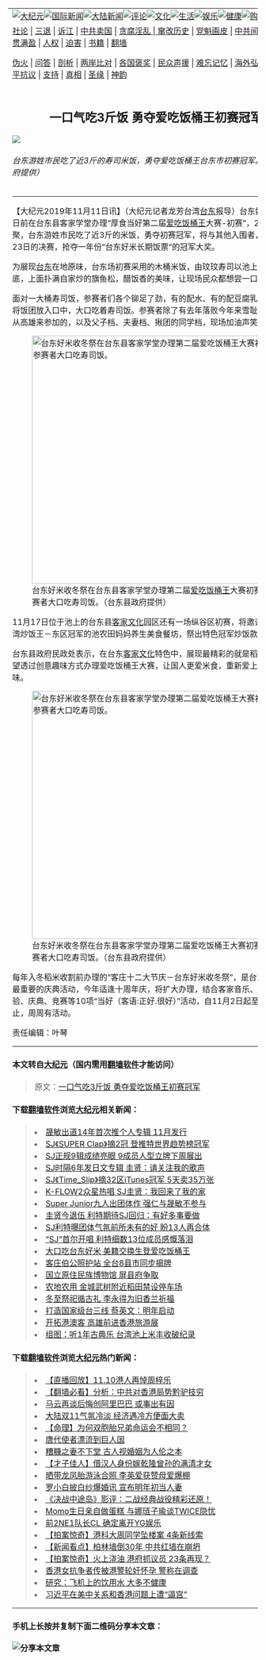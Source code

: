 <a name="1" id="1" target="_blank"></a><span id="1"></span>
<table border="0"><tr><td colspan="2" VALIGN=TOP><a href="https://github.com/gzhsl204/djy/blob/master/gb/nsc413.md#1"><img src="https://gitlab.com/szzdlab/www/raw/master/t/djy/1.jpg" title="大纪元"></a><a href="https://github.com/gzhsl204/djy/blob/master/gb/n24hr.md#1"><img src="https://gitlab.com/szzdlab/www/raw/master/t/djy/3.jpg" title="国际新闻"></a><a href="https://github.com/gzhsl204/djy/blob/master/gb/nsc413.md#1"><img src="https://gitlab.com/szzdlab/www/raw/master/t/djy/4.jpg" title="大陆新闻"></a><a href="https://github.com/gzhsl204/djy/blob/master/gb/news392.md#1"><img src="https://gitlab.com/szzdlab/www/raw/master/t/djy/5.jpg" title="评论"></a><a href="https://github.com/gzhsl204/djy/blob/master/gb/news2007.md#1"><img src="https://gitlab.com/szzdlab/www/raw/master/t/djy/6.jpg" title="文化"></a><a href="https://github.com/gzhsl204/djy/blob/master/gb/news2008.md#1"><img src="https://gitlab.com/szzdlab/www/raw/master/t/djy/7.jpg" title="生活"></a><a href="https://github.com/gzhsl204/djy/blob/master/gb/ncyule.md#1"><img src="https://gitlab.com/szzdlab/www/raw/master/t/djy/8.jpg" title="娱乐"></a><a href="https://github.com/gzhsl204/djy/blob/master/gb/nsc1002.md#1"><img src="https://gitlab.com/szzdlab/www/raw/master/t/djy/9.jpg" title="健康"><a href="https://www.youlucky.com"><img src="https://gitlab.com/szzdlab/www/raw/master/t/djy/10.jpg" title="购物"></a><a href="https://www.supportepoch.org/donation?utm_medium=epochtimes&utm_source=referral&utm_campaign=donate_button_djyhomepage"><img src="https://gitlab.com/szzdlab/www/raw/master/t/djy/12.jpg" title="捐款"></a></td></tr>
<tr><td colspan="2" VALIGN=TOP><a target="_blank" href="https://github.com/gzhsl204/djy/blob/master/gb/9p.md#1">社论</a> | <a target="_blank" href="https://github.com/gzhsl204/djy/blob/master/gb/nf5657.md#1">三退</a> | <a target="_blank" href="https://github.com/gzhsl204/djy/blob/master/gb/nf6123.md#1">诉江</a> | <a target="_blank" href="https://github.com/gzhsl204/djy/blob/master/gb/nf1176117.md#1">中共卖国</a> | <a target="_blank" href="https://github.com/gzhsl204/djy/blob/master/gb/nf5773.md#1">贪腐淫乱 | <a target="_blank" href="https://github.com/gzhsl204/djy/blob/master/gb/nf1176115.md#1">窜改历史</a> | <a target="_blank" href="https://github.com/gzhsl204/djy/blob/master/gb/nf1176107.md#1">党魁画皮</a> | <a target="_blank" href="https://github.com/gzhsl204/djy/blob/master/gb/nf1320400.md#1">中共间谍</a> | <a target="_blank" href="https://github.com/gzhsl204/djy/blob/master/gb/nf1176114.md#1">破坏传统</a> | <a target="_blank" href="https://github.com/gzhsl204/djy/blob/master/gb/nf5287.md#1">恶贯满盈</a> | <a target="_blank" href="https://github.com/gzhsl204/djy/blob/master/gb/ncid278.md#1">人权</a> | <a target="_blank" href="https://github.com/gzhsl204/djy/blob/master/gb/nf1176111.md#1">迫害</a> | <a target="_blank" href="https://github.com/gzhsl204/djy/blob/master/gb/nf1235328.md#1">书籍</a> | <a target="_blank" href="https://github.com/gzhsl204/www/blob/master/README.md?zsrh#1">翻墙</a></p><p><a target="_blank" href="https://github.com/gzhsl204/djy/blob/master/gb/nf5562.md#1">伪火</a> | <a target="_blank" href="https://github.com/gzhsl204/djy/blob/master/gb/nf4378.md#1">问答</a> | <a target="_blank" href="https://github.com/gzhsl204/djy/blob/master/gb/nf5792.md#1">剖析</a> | <a target="_blank" href="https://github.com/gzhsl204/djy/blob/master/gb/nf5735.md#1">两岸比对</a> | <a target="_blank" href="https://github.com/gzhsl204/djy/blob/master/gb/nf6119.md#1">各国褒奖</a> | <a target="_blank" href="https://github.com/gzhsl204/djy/blob/master/gb/nf6120.md#1">民众声援</a> | <a target="_blank" href="https://github.com/gzhsl204/djy/blob/master/gb/nf1188594.md#1">难忘记忆</a> | <a target="_blank" href="https://github.com/gzhsl204/djy/blob/master/gb/nf3180.md#1">海外弘传</a> | <a target="_blank" href="https://github.com/gzhsl204/djy/blob/master/gb/nf5410.md#1">万人上访</a> | <a target="_blank" href="https://github.com/gzhsl204/ntdtv/blob/master/gb/prog1530_1.md#1">和平抗议</a> | <a target="_blank" href="https://github.com/gzhsl204/djy/blob/master/gb/nf4386.md#1">支持</a> | <a target="_blank" href="https://github.com/gzhsl204/djy/blob/master/gb/nf4389.md#1">真相</a> | <a target="_blank" href="https://github.com/gzhsl204/djy/blob/master/gb/nf5790.md#1">圣缘</a> | <a target="_blank" href="https://github.com/gzhsl204/djy/blob/master/gb/nf4786.md#1">神韵</a></td></tr>
<tr><td VALIGN=TOP width="626"><h2 align=center>一口气吃3斤饭 勇夺爱吃饭桶王初赛冠军</h2>
<img src="http://i.epochtimes.com/assets/uploads/2019/11/93323fa236d8094246dd03aa6a64d4a4-600x400.jpg" />
<h6>台东游姓市民吃了近3斤的寿司米饭，勇夺爱吃饭桶王台东市初赛冠军。（台东县政府提供）
</h6>
<hr>
<p>【大纪元2019年11月11日讯】（大纪元记者龙芳台湾<a href="https://github.com/gzhsl204/djy/blob/master/gb/tag/%E5%8F%B0%E4%B8%9C.md">台东</a>报导）台东好米收冬祭日前在台东县客家学堂办理“厚食当好第二届<a href="https://github.com/gzhsl204/djy/blob/master/gb/tag/%E7%88%B1%E5%90%83%E9%A5%AD%E6%A1%B6%E7%8E%8B.md">爱吃饭桶王</a>大赛-初赛”，29位好手齐聚，台东游姓市民吃了近3斤的米饭，勇夺初赛冠军，将与其他入围者，晋级11月23日的决赛，抢夺一年份“台东好米长期饭票”的冠军大奖。</p>
<p>为展现<a href="https://github.com/gzhsl204/djy/blob/master/gb/tag/%E5%8F%B0%E4%B8%9C.md">台东</a>在地原味，台东场初赛采用的木桶米饭，由玟玟寿司以池上寿司米为底，上面扑满自家炒的旗鱼松，醋饭香的美味，让现场民众都想尝一口。</p>
<p>面对一大桶寿司饭，参赛者们各个铆足了劲，有的配水、有的配豆腐乳、有的直接将饭团放入口中，大口吃着寿司饭。参赛者除了有去年落败今年来雪耻的，还有远从高雄来参加的，以及父子档、夫妻档、揪团的同学档，现场加油声笑声不断。</p>
<figure id="11646825" style="width: 500px" class="wp-caption aligncenter"><img src="http://i.epochtimes.com/assets/uploads/2019/11/11e0d4e4c23d316484200682a2540bd2-450x300.jpg" alt="台东好米收冬祭在台东县客家学堂办理第二届爱吃饭桶王大赛初赛，参赛者大口吃寿司饭。" width="500" /><figcaption class="wp-caption-text">台东好米收冬祭在台东县客家学堂办理第二届<a href="https://github.com/gzhsl204/djy/blob/master/gb/tag/%E7%88%B1%E5%90%83%E9%A5%AD%E6%A1%B6%E7%8E%8B.md">爱吃饭桶王</a>大赛初赛，参赛者大口吃寿司饭。（台东县政府提供）</figcaption></figure>
<p>11月17日位于池上的台东县<a href="https://github.com/gzhsl204/djy/blob/master/gb/tag/%E5%AE%A2%E5%AE%B6%E6%96%87%E5%8C%96.md">客家文化</a>园区还有一场纵谷区初赛，将邀请刚荣获台湾炒饭王－东区冠军的池农田妈妈养生美食餐坊，祭出特色冠军炒饭款待参赛者。</p>
<p>台东县政府民政处表示，在台东<a href="https://github.com/gzhsl204/djy/blob/master/gb/tag/%E5%AE%A2%E5%AE%B6%E6%96%87%E5%8C%96.md">客家文化</a>特色中，展现最精彩的就是稻米文化，希望透过创意趣味方式办理爱吃饭桶王大赛，让国人更爱米食，重新爱上吃饭的滋味。</p>
<figure id="11646826" style="width: 500px" class="wp-caption aligncenter"><img src="http://i.epochtimes.com/assets/uploads/2019/11/b2ed9e48993c1629e11d39716ef00dff-450x300.jpg" alt="台东好米收冬祭在台东县客家学堂办理第二届爱吃饭桶王大赛初赛，参赛者大口吃寿司饭。" width="500" /><figcaption class="wp-caption-text">台东好米收冬祭在台东县客家学堂办理第二届爱吃饭桶王大赛初赛，参赛者大口吃寿司饭。（台东县政府提供）</figcaption></figure>
<p>每年入冬稻米收割前办理的“客庄十二大节庆－台东好米收冬祭”，是台东客家乡亲最重要的庆典活动，今年适逢十周年庆，将扩大办理，结合客家音乐、艺文、体验、庆典、竞赛等10项“当好（客语:正好.很好）”活动，自11月2日起至11月23日止，周周有活动。</p>
<p>责任编辑：叶琴</p>

<hr>

#### 本文转自<a href="http://www.epochtimes.com">大纪元</a>（国内需用<a href="https://git.io/JesJV">翻墙软件</a>才能访问）
> 原文：<a href="http://www.epochtimes.com/gb/19/11/11/n11646822.htm">一口气吃3斤饭 勇夺爱吃饭桶王初赛冠军</a>


#### 下载<a href="https://git.io/JesJV">翻墙软件</a>浏览<a href="http://www.epochtimes.com">大纪元</a>相关新闻：
> <li><a href="http://www.epochtimes.com/gb/19/11/4/n11631490.htm">晟敏出道14年首次推个人专辑 11月发行</a></li>
> <li><a href="http://www.epochtimes.com/gb/19/10/25/n11611464.htm">SJ《SUPER Clap》摘2冠 登推特世界趋势榜冠军</a></li>
> <li><a href="http://www.epochtimes.com/gb/19/10/23/n11606280.htm">SJ正规9辑成绩亮眼 9成员人型立牌下周展出</a></li>
> <li><a href="http://www.epochtimes.com/gb/19/10/22/n11603713.htm">SJ时隔6年发日文专辑 圭贤：请关注我的歌声</a></li>
> <li><a href="http://www.epochtimes.com/gb/19/10/18/n11596649.htm">SJ《Time_Slip》摘32区iTunes冠军 5天卖35万张</a></li>
> <li><a href="http://www.epochtimes.com/gb/19/9/21/n11537008.htm">K-FLOW2众星热唱 SJ圭贤：我回来了我的家</a></li>
> <li><a href="http://www.epochtimes.com/gb/19/6/3/n11296501.htm">Super Junior九人出团体作 强仁与晟敏不参与</a></li>
> <li><a href="http://www.epochtimes.com/gb/19/5/7/n11238993.htm">圭贤今退伍 利特期待SJ回归：有好多事要做</a></li>
> <li><a href="http://www.epochtimes.com/gb/18/3/14/n10216524.htm">SJ利特曝团体气氛前所未有的好 盼13人再合体</a></li>
> <li><a href="http://www.epochtimes.com/gb/17/12/18/n9968557.htm">“SJ”首尔开唱 利特细数13位成员感慨落泪</a></li>
> <li><a href="http://www.epochtimes.com/gb/18/11/11/n10844653.htm">大口吃台东好米 美籍交换生登爱吃饭桶王</a></li>
> <li><a href="http://www.epochtimes.com/gb/18/1/29/n10097076.htm">客庄伯公照护站 全台8县市同步揭牌</a></li>
> <li><a href="http://www.epochtimes.com/gb/17/2/10/n8795945.htm">国立原住民族博物馆 屏县府争取</a></li>
> <li><a href="http://www.epochtimes.com/gb/16/12/28/n8639876.htm">农地农用 金城武树附近稻田禁设停车场</a></li>
> <li><a href="http://www.epochtimes.com/gb/16/12/21/n8615057.htm">冬至祭祀循古礼 李永得为旧香兰祈福</a></li>
> <li><a href="http://www.epochtimes.com/gb/16/10/16/n8402511.htm">打造国家级台三线 蔡英文：明年启动</a></li>
> <li><a href="http://www.epochtimes.com/gb/16/6/16/n8004210.htm">开拓港澳客 高雄前进香港旅游展</a></li>
> <li><a href="http://www.epochtimes.com/gb/16/5/22/n7919350.htm">组图：听1年古典乐 台湾池上米丰收破纪录</a></li>

#### 下载<a href="https://git.io/JesJV">翻墙软件</a>浏览<a href="http://www.epochtimes.com">大纪元</a>热门新闻：
> <li><a href="http://www.epochtimes.com/gb/19/11/8/n11641005.htm">【直播回放】11.10港人再悼周梓乐</a></li>
> <li><a href="http://www.epochtimes.com/gb/19/11/10/n11645136.htm">【翻墙必看】分析：中共对香港局势黔驴技穷</a></li>
> <li><a href="http://www.epochtimes.com/gb/19/11/10/n11645886.htm">马云再谈后悔创阿里巴巴 或事出有因</a></li>
> <li><a href="http://www.epochtimes.com/gb/19/11/10/n11645125.htm">大陆双11气氛冷淡 经济遇冷方便面大卖</a></li>
> <li><a href="http://www.epochtimes.com/gb/19/10/21/n11602738.htm">【命理】为何双胞胎兄弟命运会不相同？</a></li>
> <li><a href="http://www.epochtimes.com/gb/19/10/11/n11582046.htm">唐代使者漂流到巨人国</a></li>
> <li><a href="http://www.epochtimes.com/gb/15/4/21/n4416242.htm">糟糠之妻不下堂 古人视婚姻为人伦之本</a></li>
> <li><a href="http://www.epochtimes.com/gb/19/10/31/n11625562.htm">【才子佳人】借汉人身份嫁乾隆曾孙的满清才女</a></li>
> <li><a href="http://www.epochtimes.com/gb/19/11/8/n11642965.htm">晒带龙凤胎游泳合照 李英爱获赞母爱爆棚</a></li>
> <li><a href="http://www.epochtimes.com/gb/19/11/8/n11641365.htm">罗小白披白纱爆婚讯 宣布明年初当人妻</a></li>
> <li><a href="http://www.epochtimes.com/gb/19/11/9/n11644225.htm">《决战中途岛》影评：二战经典战役精彩还原！</a></li>
> <li><a href="http://www.epochtimes.com/gb/19/11/9/n11644322.htm">Momo生日亲自做蛋糕 与娜琏子瑜谈TWICE隐忧</a></li>
> <li><a href="http://www.epochtimes.com/gb/19/11/8/n11641484.htm">前2NE1队长CL 确定离开YG娱乐</a></li>
> <li><a href="http://www.epochtimes.com/gb/19/11/8/n11640768.htm">【拍案惊奇】港科大周同学坠楼案 4条新线索</a></li>
> <li><a href="http://www.epochtimes.com/gb/19/11/9/n11644550.htm">【新闻看点】柏林墙倒30年 中共红墙在崩坍</a></li>
> <li><a href="http://www.epochtimes.com/gb/19/11/9/n11643417.htm">【拍案惊奇】火上浇油 港府抓议员 23条再现？</a></li>
> <li><a href="http://www.epochtimes.com/gb/19/11/9/n11644424.htm">香港女抗争者传被港警轮奸怀孕 警称在调查</a></li>
> <li><a href="http://www.epochtimes.com/gb/19/11/9/n11644806.htm">研究：飞机上的饮用水 大多不健康</a></li>
> <li><a href="http://www.epochtimes.com/gb/19/11/9/n11643270.htm">习近平在美中关系和香港问题上遭“逼宫”</a></li>
<hr>

#### 手机上长按并复制下面二维码分享本文章：<br><br><img src="http://d1p1.ip.zn2.us/v.php?action=qrcode&url=https://github.com/gzhsl204/djy/blob/master/gb/19/11/11/n11646822.md%231" title="分享本文章"></td><td VALIGN=TOP><a href="https://github.com/gzhsl204/djy/blob/master/gb/16/1/21/n4622075.md?dfh#1" target="_blank"><img src="https://gitlab.com/szzdlab/djy/raw/master/gb/300/wei-f1.jpg" title="中共的伪火骗局"  alt="中共的伪火骗局"></a><br><a href="https://github.com/gzhsl204/www/blob/master/README.md?dfh#9" target="_blank"><img src="https://gitlab.com/szzdlab/djy/raw/master/gb/300/yong-h.jpg" title="永恒的见证"  alt="永恒的见证"></a><br><a href="https://github.com/gzhsl204/djy/blob/master/gb/13/9/29/n3974789.md?dfh#1" target="_blank"><img src="https://gitlab.com/szzdlab/djy/raw/master/gb/300/shang-lnz.jpg" title="善良女子被中共投男牢"  alt="善良女子被中共投男牢"></a><br><a href="https://github.com/gzhsl204/djy/blob/master/gb/16/3/16/n4663449.md?dfh#1" target="_blank"><img src="https://gitlab.com/szzdlab/djy/raw/master/gb/300/huo-z3.jpg" title="警卫目击活摘器官"  alt="警卫目击活摘器官"></a><br><a href="https://github.com/gzhsl204/djy/blob/master/gb/16/8/7/n8177641.md?dfh#1" target="_blank"><img src="https://gitlab.com/szzdlab/djy/raw/master/gb/300/huo-z4.jpg" title="证人描述活摘恐怖"  alt="证人描述活摘恐怖"></a><br><a href="https://github.com/gzhsl204/djy/blob/master/gb/10/4/19/n2881569.md?dfh#1" target="_blank"><img src="https://gitlab.com/szzdlab/djy/raw/master/gb/300/huo-z1.jpg" title="揭开活摘器官黑幕"  alt="揭开活摘器官黑幕"></a><br><a href="https://github.com/gzhsl204/djy/blob/master/gb/10/11/7/n3077476.md?dfh#1" target="_blank"><img src="https://gitlab.com/szzdlab/djy/raw/master/gb/300/ma-ks.jpg" title="马克思的成魔之路"  alt="马克思的成魔之路"></a><br><a href="https://github.com/gzhsl204/djy/blob/master/gb/14/6/9/n4173977.md?dfh#1" target="_blank"><img src="https://gitlab.com/szzdlab/djy/raw/master/gb/300/chang-zs.jpg" title="藏字石 蕴天机"  alt="藏字石 蕴天机"></a><br><a href="https://github.com/gzhsl204/djy/blob/master/gb/18/5/10/n10381511.md?dfh#1" target="_blank"><img src="https://gitlab.com/szzdlab/djy/raw/master/gb/300/st1.jpg" title="关注3亿人三退"  alt="关注3亿人三退"></a><br><a href="https://github.com/gzhsl204/djy/blob/master/gb/18/3/21/n10237682.md?dfh#1" target="_blank"><img src="https://gitlab.com/szzdlab/djy/raw/master/gb/300/jie-t.jpg" title="解体中共复兴中华"  alt="解体中共复兴中华"></a><br><a href="https://github.com/gzhsl204/djy/blob/master/gb/9/2/9/n2422991.md?dfh#1" target="_blank"><img src="https://gitlab.com/szzdlab/djy/raw/master/gb/300/gao-zs.jpg" title="中共迫害良心律师"  alt="中共迫害良心律师"></a><br><a href="https://github.com/gzhsl204/djy/blob/master/gb/18/12/9/n10900044.md?dfh#1" target="_blank"><img src="https://gitlab.com/szzdlab/djy/raw/master/gb/300/sj1.jpg" title="303万人举报江泽民"  alt="303万人举报江泽民"></a><br><a href="https://github.com/gzhsl204/djy/blob/master/gb/18/8/28/n10672014.md?dfh#1" target="_blank"><img src="https://gitlab.com/szzdlab/djy/raw/master/gb/300/sj2.jpg" title="这些官员为何起诉江泽民"  alt="这些官员为何起诉江泽民"></a><br><a href="https://github.com/gzhsl204/djy/blob/master/gb/8/12/18/n2367165.md?dfh#1" target="_blank"><img src="https://gitlab.com/szzdlab/djy/raw/master/gb/300/liangan.jpg" title="海峡两岸的强烈对比"  alt="海峡两岸的强烈对比"></a><br><a href="https://github.com/gzhsl204/djy/blob/master/gb/15/5/5/n4427238.md?dfh#1" target="_blank"><img src="https://gitlab.com/szzdlab/djy/raw/master/gb/300/jia-ndzl.jpg" title="加拿大总理的贺信"  alt="加拿大总理的贺信"></a><br><a href="https://github.com/gzhsl204/djy/blob/master/gb/11/6/17/n3289382.md?dfh#1" target="_blank"><img src="https://gitlab.com/szzdlab/djy/raw/master/gb/300/xiao-wd.jpg" title="探寻真相兼听则明"  alt="探寻真相兼听则明"></a><br><a href="https://github.com/gzhsl204/djy/blob/master/gb/18/10/27/n10812623.md?dfh#1" target="_blank"><img src="https://gitlab.com/szzdlab/djy/raw/master/gb/300/yindu.jpg" title="印度媒体报道东方"  alt="印度媒体报道东方"></a><br><a href="https://github.com/gzhsl204/djy/blob/master/gb/18/6/9/n10469652.md?dfh#1" target="_blank"><img src="https://gitlab.com/szzdlab/djy/raw/master/gb/300/xie-j.jpg" title="不一样的海外校园"  alt="不一样的海外校园"></a><br><a href="https://github.com/gzhsl204/djy/blob/master/gb/7/4/5/n1669415.md?dfh#1" target="_blank"><img src="https://gitlab.com/szzdlab/djy/raw/master/gb/300/li-up.jpg" title="从大师到徒弟的传奇"  alt="从大师到徒弟的传奇"></a><br><a href="https://github.com/gzhsl204/djy/blob/master/gb/17/5/26/n9191512.md?dfh#1" target="_blank"><img src="https://gitlab.com/szzdlab/djy/raw/master/gb/300/zfl2.jpg" title="亿万人与东方一本奇书"  alt="亿万人与东方一本奇书"></a><br><a href="https://github.com/gzhsl204/djy/blob/master/gb/13/11/27/n4020290.md?dfh#1" target="_blank"><img src="https://gitlab.com/szzdlab/djy/raw/master/gb/300/zhen-h.jpg" title="大陆见不到的震撼场面"  alt="大陆见不到的震撼场面"></a><br><a href="https://github.com/gzhsl204/djy/blob/master/gb/15/7/17/n4482910.md?dfh#1" target="_blank"><img src="https://gitlab.com/szzdlab/djy/raw/master/gb/300/dalu-sk.jpg" title="人心向善 大陆当初盛况"  alt="人心向善 大陆当初盛况"></a><br><a href="https://github.com/gzhsl204/djy/blob/master/gb/9/10/15/n2689419.md?dfh#1" target="_blank"><img src="https://gitlab.com/szzdlab/djy/raw/master/gb/300/zfl1.jpg" title="追寻真理 这书讲什么"  alt="追寻真理 这书讲什么"></a><br><a href="https://github.com/gzhsl204/www/blob/master/README.md?dfh#1" target="_blank"><img src="https://gitlab.com/szzdlab/djy/raw/master/gb/300/fq1.jpg" title="下载免费翻墙软件"  alt="下载免费翻墙软件"></a><br></td></tr></table>
